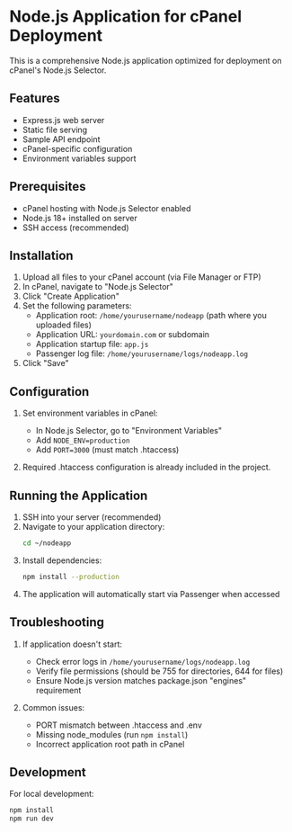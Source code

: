 # Node.js Application for cPanel Deployment

This is a comprehensive Node.js application optimized for deployment on cPanel's Node.js Selector.

## Features
- Express.js web server
- Static file serving
- Sample API endpoint
- cPanel-specific configuration
- Environment variables support

## Prerequisites
- cPanel hosting with Node.js Selector enabled
- Node.js 18+ installed on server
- SSH access (recommended)

## Installation

1. Upload all files to your cPanel account (via File Manager or FTP)
2. In cPanel, navigate to "Node.js Selector"
3. Click "Create Application"
4. Set the following parameters:
   - Application root: `/home/yourusername/nodeapp` (path where you uploaded files)
   - Application URL: `yourdomain.com` or subdomain
   - Application startup file: `app.js`
   - Passenger log file: `/home/yourusername/logs/nodeapp.log`
5. Click "Save"

## Configuration

1. Set environment variables in cPanel:
   - In Node.js Selector, go to "Environment Variables"
   - Add `NODE_ENV=production`
   - Add `PORT=3000` (must match .htaccess)

2. Required .htaccess configuration is already included in the project.

## Running the Application

1. SSH into your server (recommended)
2. Navigate to your application directory:
   ```bash
   cd ~/nodeapp
   ```
3. Install dependencies:
   ```bash
   npm install --production
   ```
4. The application will automatically start via Passenger when accessed

## Troubleshooting

1. If application doesn't start:
   - Check error logs in `/home/yourusername/logs/nodeapp.log`
   - Verify file permissions (should be 755 for directories, 644 for files)
   - Ensure Node.js version matches package.json "engines" requirement

2. Common issues:
   - PORT mismatch between .htaccess and .env
   - Missing node_modules (run `npm install`)
   - Incorrect application root path in cPanel

## Development

For local development:
```bash
npm install
npm run dev